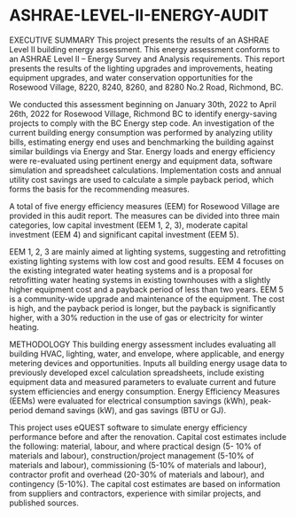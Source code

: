 # ASHRAE-LEVEL-II-ENERGY-AUDIT

EXECUTIVE SUMMARY
This project presents the results of an ASHRAE Level II building energy assessment. This energy assessment conforms to an ASHRAE Level II – Energy Survey and Analysis requirements. This report presents the results of the lighting upgrades and improvements, heating equipment upgrades, and water conservation opportunities for the Rosewood Village, 8220, 8240, 8260, and 8280 No.2 Road, Richmond, BC.

We conducted this assessment beginning on January 30th, 2022 to April 26th, 2022 for Rosewood Village, Richmond BC to identify energy-saving projects to comply with the BC Energy step code. An investigation of the current building energy consumption was performed by analyzing utility bills, estimating energy end uses and benchmarking the building against similar buildings via Energy and Star. Energy loads and energy efficiency were re-evaluated using pertinent energy and equipment data, software simulation and spreadsheet calculations. Implementation costs and annual utility cost savings are used to calculate a simple payback period, which forms the basis for the recommending measures.

A total of five energy efficiency measures (EEM) for Rosewood Village are provided in this audit report. The measures can be divided into three main categories, low capital investment (EEM 1, 2, 3), moderate capital investment (EEM 4) and significant capital investment (EEM 5).

EEM 1, 2, 3 are mainly aimed at lighting systems, suggesting and retrofitting existing lighting systems with low cost and good results. EEM 4 focuses on the existing integrated water heating systems and is a proposal for retrofitting water heating systems in existing townhouses with a slightly higher equipment cost and a payback period of less than two years. EEM 5 is a community-wide upgrade and maintenance of the equipment. The cost is high, and the payback period is longer, but the payback is significantly higher, with a 30% reduction in the use of gas or electricity for winter heating.

METHODOLOGY
This building energy assessment includes evaluating all building HVAC, lighting, water, and envelope, where applicable, and energy metering devices and opportunities. Inputs all building energy usage data to previously developed excel calculation spreadsheets, include existing equipment data and measured parameters to evaluate current and future system efficiencies and energy consumption. Energy Efficiency Measures (EEMs) were evaluated for electrical consumption savings (kWh), peak-period demand savings (kW), and gas savings (BTU or GJ).

This project uses eQUEST software to simulate energy efficiency performance before and after the renovation. Capital cost estimates include the following: material, labour, and where practical design (5- 10% of materials and labour), construction/project management (5-10% of materials and labour), commissioning (5-10% of materials and labour), contractor profit and overhead (20-30% of materials and labour), and contingency (5-10%). The capital cost estimates are based on information from suppliers and contractors, experience with similar projects, and published sources.
